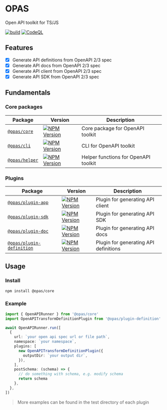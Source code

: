 # OPAS

Open API toolkit for TS/JS

[![build](https://github.com/kagawagao/opas/actions/workflows/build.yml/badge.svg)](https://github.com/kagawagao/opas/actions/workflows/build.yml) [![CodeQL](https://github.com/kagawagao/opas/actions/workflows/codeql-analysis.yml/badge.svg)](https://github.com/kagawagao/opas/actions/workflows/codeql-analysis.yml)

## Features

- [x] Generate API definitions from OpenAPI 2/3 spec
- [x] Generate API docs from OpenAPI 2/3 spec
- [x] Generate API client from OpenAPI 2/3 spec
- [x] Generate API SDK from OpenAPI 2/3 spec

## Fundamentals

### Core packages

| Package                             | Version                                                                                                     | Description                          |
| ----------------------------------- | ----------------------------------------------------------------------------------------------------------- | ------------------------------------ |
| [`@opas/core`](./packages/core)     | [![NPM Version](https://img.shields.io/npm/v/%40opas%2Fcore)](https://www.npmjs.com/package/@opas/core)     | Core package for OpenAPI toolkit     |
| [`@opas/cli`](./packages/cli/)      | [![NPM Version](https://img.shields.io/npm/v/%40opas%2Fcli)](https://www.npmjs.com/package/@opas/cli)       | CLI for OpenAPI toolkit              |
| [`@opas/helper`](./packages/helper) | [![NPM Version](https://img.shields.io/npm/v/%40opas%2Fhelper)](https://www.npmjs.com/package/@opas/helper) | Helper functions for OpenAPI toolkit |

### Plugins

| Package                                           | Version                                                                                                                           | Description                           |
| ------------------------------------------------- | --------------------------------------------------------------------------------------------------------------------------------- | ------------------------------------- |
| [`@opas/plugin-app`](./plugins/app)               | [![NPM Version](https://img.shields.io/npm/v/%40opas%2Fplugin-app)](https://www.npmjs.com/package/@opas/plugin-app)               | Plugin for generating API client      |
| [`@opas/plugin-sdk`](./plugins/sdk)               | [![NPM Version](https://img.shields.io/npm/v/%40opas%2Fplugin-sdk)](https://www.npmjs.com/package/@opas/plugin-sdk)               | Plugin for generating API SDK         |
| [`@opas/plugin-doc`](./plugins/doc)               | [![NPM Version](https://img.shields.io/npm/v/%40opas%2Fplugin-doc)](https://www.npmjs.com/package/@opas/plugin-doc)               | Plugin for generating API docs        |
| [`@opas/plugin-definition`](./plugins/definition) | [![NPM Version](https://img.shields.io/npm/v/%40opas%2Fplugin-definition)](https://www.npmjs.com/package/@opas/plugin-definition) | Plugin for generating API definitions |

## Usage

### Install

```bash
npm install @opas/core
```

### Example

```typescript
import { OpenAPIRunner } from '@opas/core'
import OpenAPITransformDefinitionPlugin from '@opas/plugin-definition'

await OpenAPIRunner.run([
  {
    url: `your open api spec url or file path`,
    namespace: `your namespace`,
    plugins: [
      new OpenAPITransformDefinitionPlugin({
        outputDir: `your output dir`,
      }),
    ],
    postSchema: (schema) => {
      // do something with schema, e.g. modify schema
      return schema
    },
  },
])
```

> More examples can be found in the test directory of each plugin
